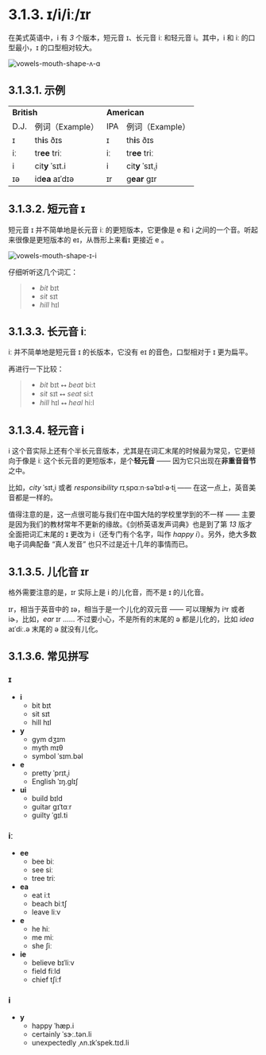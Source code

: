 # 3.1.3. <span class="pho">ɪ</span>/<span class="pho">i</span>/<span class="pho">iː</span>/<span class="pho">ɪr</span>

在美式英语中，<span class="pho">i</span> 有 *3* 个版本，短元音 <span class="pho">ɪ</span>、长元音 <span class="pho">iː</span> 和轻元音 <span class="pho">i</span>。其中，<span class="pho">i</span> 和 <span class="pho">iː</span> 的口型最小，<span class="pho">ɪ</span> 的口型相对较大。

![vowels-mouth-shape-ʌ-ɑ](/images/vowels-mouth-shape-i.svg)

## 3.1.3.1. 示例

<table>
<tbody>
<tr>
<td colspan="2"><strong>British</strong></td>
<td colspan="2"><strong>American</strong></td>
</tr>
<tr>
<td>D.J.</td>
<td>例词（Example）</td>
<td>IPA</td>
<td>例词（Example）</td>
</tr>
<tr>
<td><span class="pho">ɪ</span><span class="speak-word-inline" data-audio-uk-male="/audios/uk_phonetics_sound_ship_2023feb.mp3"></span></td>
<td>th<b>i</b>s <span class="pho alt">ðɪs</span><span class="speak-word-inline" data-audio-uk-female="/audios/this-uk-female.mp3" data-audio-uk-male="/audios/this-uk-male.mp3"></span></td>
<td><span class="pho">ɪ</span><span class="speak-word-inline" data-audio-us-male="/audios/us_phonetics_sound_ship_2023feb.mp3"></span></td>
<td>th<b>i</b>s <span class="pho alt">ðɪs</span><span class="speak-word-inline" data-audio-us-female="/audios/this-us-female.mp3" data-audio-us-male="/audios/this-us-male.mp3"></span></td>
</tr>
<tr>
<td><span class="pho">iː</span><span class="speak-word-inline" data-audio-uk-male="/audios/uk_phonetics_sound_sheep_2023feb.mp3"></span></td>
<td>tr<b>ee</b> <span class="pho alt">triː</span><span class="speak-word-inline" data-audio-uk-female="/audios/tree-uk-female.mp3" data-audio-uk-male="/audios/tree-uk-male.mp3"></span></td>
<td><span class="pho">iː</span><span class="speak-word-inline" data-audio-us-male="/audios/us_phonetics_sound_sheep_2023feb.mp3"></span></td>
<td>tr<b>ee</b> <span class="pho alt">triː</span><span class="speak-word-inline" data-audio-us-female="/audios/tree-us-female.mp3" data-audio-us-male="/audios/tree-us-male.mp3"></span></td>
</tr>
<tr>
<td><span class="pho">i</span><span class="speak-word-inline" data-audio-uk-male="/audios/uk_phonetics_sound_happy_2023feb.mp3"></span></td>
<td>cit<b>y</b> <span class="pho alt">ˈsɪt.i</span><span class="speak-word-inline" data-audio-uk-female="/audios/city-uk-female.mp3" data-audio-uk-male="/audios/city-uk-male.mp3"></span></td>
<td><span class="pho">i<span class="speak-word-inline" data-audio-us-male="/audios/us_phonetics_sound_happy_2023feb.mp3"></span></span></td>
<td>cit<b>y</b> <span class="pho alt">ˈsɪt̬.i</span><span class="speak-word-inline" data-audio-us-female="/audios/city-us-female.mp3" data-audio-us-male="/audios/city-us-male.mp3"></span></td>
</tr>
<tr>
<td><span class="pho">ɪə</span><span class="speak-word-inline" data-audio-uk-male="/audios/uk_phonetics_sound_ear_2023feb.mp3"></span></td>
<td>id<b>ea</b> <span class="pho alt">aɪˈdɪə</span><span class="speak-word-inline" data-audio-uk-female="/audios/idea-uk-female.mp3" data-audio-uk-male="/audios/idea-uk-male.mp3"></span></td>
<td><span class="pho">ɪr</span><span class="speak-word-inline" data-audio-us-male="/audios/us_phonetics_sound_ear_2023feb.mp3"></span></td>
<td>g<b>ear</b> <span class="pho alt">ɡɪr</span><span class="speak-word-inline" data-audio-us-female="/audios/gear-us-female.mp3" data-audio-us-male="/audios/gear-us-male.mp3"></span></td>
</tr>
</tbody>
</table>

## 3.1.3.2. 短元音 <span class="pho">ɪ</span>

短元音 <span class="pho">ɪ</span> 并不简单地是长元音 <span class="pho">iː</span> 的更短版本，它更像是 <span class="pho">e</span> 和 <span class="pho">i</span> 之间的一个音。听起来很像是更短版本的 <span class="pho">eɪ</span>，从唇形上来看<span class="pho">ɪ</span> 更接近 <span class="pho">e</span> 。

![vowels-mouth-shape-ɪ-i](/images/vowels-mouth-shape-ɪ-i.svg)

仔细听听这几个词汇：

> * *bit* <span class="pho alt">bɪt</span><span class="speak-word-inline" data-audio-us-male="/audios/bit-us-male.mp3" data-audio-us-female="/audios/bit-us-female.mp3"></span>
> * *sit* <span class="pho alt">sɪt</span><span class="speak-word-inline" data-audio-us-male="/audios/sit-us-male.mp3" data-audio-us-female="/audios/sit-us-female.mp3"></span>
> * *hill* <span class="pho alt">hɪl</span><span class="speak-word-inline" data-audio-us-male="/audios/hill-us-male.mp3" data-audio-us-female="/audios/hill-us-female.mp3"></span>

## 3.1.3.3. 长元音 <span class="pho">iː</span>

<span class="pho">iː</span> 并不简单地是短元音 <span class="pho">ɪ</span> 的长版本，它没有 <span class="pho">eɪ</span> 的音色，口型相对于 <span class="pho">ɪ</span> 更为扁平。

再进行一下比较：

> * *bit* <span class="pho alt">bɪt</span><span class="speak-word-inline" data-audio-us-male="/audios/bit-us-male.mp3" data-audio-us-female="/audios/bit-us-female.mp3"></span> ⭤ *beat* <span class="pho alt">bi:t</span><span class="speak-word-inline" data-audio-us-male="/audios/beat-us-male.mp3" data-audio-us-female="/audios/beat-us-female.mp3"></span>
> * *sit* <span class="pho alt">sɪt</span><span class="speak-word-inline" data-audio-us-male="/audios/sit-us-male.mp3" data-audio-us-female="/audios/sit-us-female.mp3"></span> ⭤ *seat* <span class="pho alt">si:t</span><span class="speak-word-inline" data-audio-us-male="/audios/seat-us-male.mp3" data-audio-us-female="/audios/seat-us-female.mp3"></span>
> * *hill* <span class="pho alt">hɪl</span><span class="speak-word-inline" data-audio-us-male="/audios/hill-us-male.mp3" data-audio-us-female="/audios/hill-us-female.mp3"></span> ⭤ *heal* <span class="pho alt">hi:l</span><span class="speak-word-inline" data-audio-us-male="/audios/heal-us-male.mp3" data-audio-us-female="/audios/heal-us-female.mp3"></span>

## 3.1.3.4. 轻元音 <span class="pho">i</span>

<span class="pho">i</span> 这个音实际上还有个半长元音版本，尤其是在词汇末尾的时候最为常见，它更倾向于像是 <span class="pho">iː</span> 这个长元音的更短版本，是个**轻元音** —— 因为它只出现在**非重音音节**之中。

比如，*city* <span class="pho alt">ˈsɪt̬.i</span><span class="speak-word-inline" data-audio-us-male="/audios/city-us-male.mp3" data-audio-us-female="/audios/city-us-female.mp3"></span><span class="speak-word-inline" data-audio-uk-male="/audios/city-uk-male.mp3" data-audio-uk-female="/audios/city-uk-female.mp3"></span> 或者 *responsibility* <span class="pho alt">rɪˌspɑːn·səˈbɪl·ə·t̬i</span><span class="speak-word-inline" data-audio-us-male="/audios/responsibility-us-male.mp3" data-audio-us-female="/audios/responsibility-us-female.mp3"></span><span class="speak-word-inline" data-audio-uk-male="/audios/responsibility-uk-male.mp3" data-audio-uk-female="/audios/responsibility-uk-female.mp3"></span> —— 在这一点上，英音美音都是一样的。

值得注意的是，这一点很可能与我们在中国大陆的学校里学到的不一样 —— 主要是因为我们的教材常年不更新的缘故。《剑桥英语发声词典》也是到了第 *13* 版才全面把词汇末尾的 <span class="pho">ɪ</span> 更改为 <span class="pho">i</span>（还专门有个名字，叫作 *happy i*）。另外，绝大多数电子词典配备 “真人发音” 也只不过是近十几年的事情而已。

## 3.1.3.5. 儿化音 <span class="pho">ɪr</span>

格外需要注意的是，<span class="pho">ɪr</span> 实际上是 <span class="pho">i</span> 的儿化音，而不是 <span class="pho">ɪ</span> 的儿化音。

<span class="pho">ɪr</span>，相当于英音中的 <span class="pho">ɪə</span>，相当于是一个儿化的双元音 —— 可以理解为 <span class="pho">iᵊr</span> 或者 <span class="pho">iɚ</span>，比如，*ear* <span class="pho alt">ɪr</span> <span class="speak-word-inline" data-audio-us-male="/audios/ear-us-male.mp3" data-audio-us-female="/audios/ear-us-female.mp3"></span>…… 不过要小心，不是所有的末尾的 <span class="pho">ə</span> 都是儿化的，比如 *idea* <span class="pho alt">aɪˈdiː.ə</span> <span class="speak-word-inline" data-audio-us-male="/audios/idea-us-male.mp3" data-audio-us-female="/audios/idea-us-female.mp3"></span> 末尾的 <span class="pho">ə</span> 就没有儿化。
## 3.1.3.6. 常见拼写

### <span class="pho">ɪ</span>

* **i**
  * bit <span class="pho alt">bɪt</span> <span class="speak-word-inline" data-audio-us-male="/audios/bit-us-male.mp3" data-audio-us-female="/audios/bit-us-female.mp3"></span>
  * sit <span class="pho alt">sɪt</span> <span class="speak-word-inline" data-audio-us-male="/audios/sit-us-male.mp3" data-audio-us-female="/audios/sit-us-female.mp3"></span>
  * hill <span class="pho alt">hɪl</span> <span class="speak-word-inline" data-audio-us-male="/audios/hill-us-male.mp3" data-audio-us-female="/audios/hill-us-female.mp3"></span>
* **y**
  * gym <span class="pho alt">dʒɪm</span> <span class="speak-word-inline" data-audio-us-male="/audios/gym-us-male.mp3" data-audio-us-female="/audios/gym-us-female.mp3"></span>
  * myth <span class="pho alt">mɪθ</span> <span class="speak-word-inline" data-audio-us-male="/audios/myth-us-male.mp3" data-audio-us-female="/audios/myth-us-female.mp3"></span>
  * symbol <span class="pho alt">ˈsɪm.bəl</span> <span class="speak-word-inline" data-audio-us-male="/audios/symbol-us-male.mp3" data-audio-us-female="/audios/symbol-us-female.mp3"></span>
* **e**
  * pretty <span class="pho alt">ˈprɪt̬.i</span> <span class="speak-word-inline" data-audio-us-male="/audios/pretty-us-male.mp3" data-audio-us-female="/audios/pretty-us-female.mp3"></span>
  * English <span class="pho alt">ˈɪŋ.ɡlɪʃ</span> <span class="speak-word-inline" data-audio-us-male="/audios/english-us-male.mp3" data-audio-us-female="/audios/english-us-female.mp3"></span>
* **ui**
  * build <span class="pho alt">bɪld</span> <span class="speak-word-inline" data-audio-us-male="/audios/build-us-male.mp3" data-audio-us-female="/audios/build-us-female.mp3"></span>
  * guitar <span class="pho alt">ɡɪˈtɑːr</span> <span class="speak-word-inline" data-audio-us-male="/audios/guitar-us-male.mp3" data-audio-us-female="/audios/guitar-us-female.mp3"></span>
  * guilty <span class="pho alt">ˈɡɪl.ti</span> <span class="speak-word-inline" data-audio-us-male="/audios/guilty-us-male.mp3" data-audio-us-female="/audios/guilty-us-female.mp3"></span>

### <span class="pho">iː</span>

* **ee**
  * bee <span class="pho alt">biː</span> <span class="speak-word-inline" data-audio-us-male="/audios/bee-us-male.mp3" data-audio-us-female="/audios/bee-us-female.mp3"></span>
  * see <span class="pho alt">siː</span> <span class="speak-word-inline" data-audio-us-male="/audios/see-us-male.mp3" data-audio-us-female="/audios/see-us-female.mp3"></span>
  * tree <span class="pho alt">triː</span> <span class="speak-word-inline" data-audio-us-male="/audios/tree-us-male.mp3" data-audio-us-female="/audios/tree-us-female.mp3"></span>
* **ea**
  * eat <span class="pho alt">iːt</span> <span class="speak-word-inline" data-audio-us-male="/audios/eat-us-male.mp3" data-audio-us-female="/audios/eat-us-female.mp3"></span>
  * beach <span class="pho alt">biːtʃ</span> <span class="speak-word-inline" data-audio-us-male="/audios/beach-us-male.mp3" data-audio-us-female="/audios/beach-us-female.mp3"></span>
  * leave <span class="pho alt">liːv</span> <span class="speak-word-inline" data-audio-us-male="/audios/leave-us-male.mp3" data-audio-us-female="/audios/leave-us-female.mp3"></span>
* **e**
  * he <span class="pho alt">hiː</span> <span class="speak-word-inline" data-audio-us-male="/audios/he-us-male.mp3" data-audio-us-female="/audios/he-us-female.mp3"></span>
  * me <span class="pho alt">miː</span> <span class="speak-word-inline" data-audio-us-male="/audios/me-us-male.mp3" data-audio-us-female="/audios/me-us-female.mp3"></span>
  * she <span class="pho alt">ʃiː</span> <span class="speak-word-inline" data-audio-us-male="/audios/she-us-male.mp3" data-audio-us-female="/audios/she-us-female.mp3"></span>
* **ie**
  * believe <span class="pho alt">bɪˈliːv</span> <span class="speak-word-inline" data-audio-us-male="/audios/believe-us-male.mp3" data-audio-us-female="/audios/believe-us-female.mp3"></span>
  * field <span class="pho alt">fiːld</span> <span class="speak-word-inline" data-audio-us-male="/audios/field-us-male.mp3" data-audio-us-female="/audios/field-us-female.mp3"></span>
  * chief <span class="pho alt">tʃiːf</span> <span class="speak-word-inline" data-audio-us-male="/audios/chief-us-male.mp3" data-audio-us-female="/audios/chief-us-female.mp3"></span>

### <span class="pho">i</span>

* **y**
  * happy <span class="pho alt">ˈhæp.i</span> <span class="speak-word-inline" data-audio-us-male="/audios/happy-us-male.mp3" data-audio-us-female="/audios/happy-us-female.mp3"></span>
  * certainly <span class="pho alt">ˈsɝː.tən.li</span> <span class="speak-word-inline" data-audio-us-male="/audios/certainly-us-male.mp3" data-audio-us-female="/audios/certainly-us-female.mp3"></span>
  * unexpectedly <span class="pho alt">ˌʌn.ɪkˈspek.tɪd.li</span> <span class="speak-word-inline" data-audio-us-male="/audios/unexpectedly-us-male.mp3" data-audio-us-female="/audios/unexpectedly-us-female.mp3"></span>
